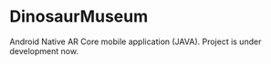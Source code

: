 # DinosaurMuseum
Android Native AR Core mobile application (JAVA). Project is under development now. 
